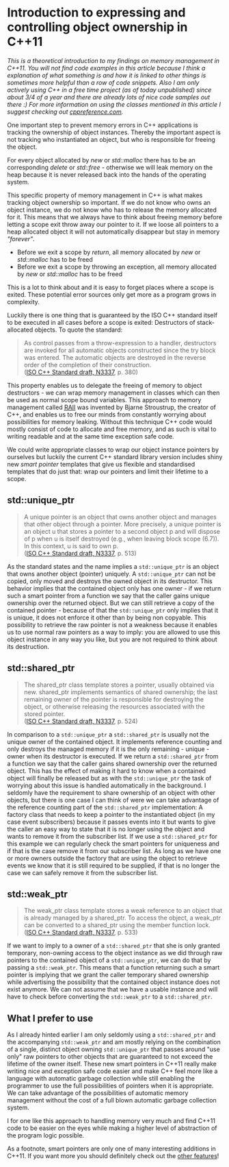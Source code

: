 # Introduction to expressing and controlling object ownership in C++11

_This is a theoretical introduction to my findings on memory management in C++11. You will not find code examples in this article because I think a explanation of what something is and how it is linked to other things is sometimes more helpful than a row of code snippets. Also I am only actively using C++ in a free time project (as of today unpublished) since about 3/4 of a year and there are already lots of nice code samples out there :) For more information on using the classes mentioned in this article I suggest checking out [cppreference.com](http://en.cppreference.com/w/cpp/memory)._

One important step to prevent memory errors in C++ applications is tracking the ownership of object instances.
Thereby the important aspect is not tracking who instantiated an object, but who is responsible for freeing the object.

For every object allocated by _new_ or _std::malloc_ there has to be an corresponding _delete_ or _std::free_ - otherwise
we will leak memory on the heap because it is never released back into the hands of the operating system.

This specific property of memory management in C++ is what makes tracking object ownership so important. If we do not know who owns
an object instance, we do not know who has to release the memory allocated for it. This means that we always have to think about freeing memory before letting a scope exit throw away our pointer to it. If we loose all pointers to a heap allocated object it will not automatically disappear but stay in memory _"forever"_.

* Before we exit a scope by _return_, all memory allocated by _new_ or _std::malloc_ has to be freed
* Before we exit a scope by throwing an exception, all memory allocated by _new_ or _std::malloc_ has to be freed

This is a lot to think about and it is easy to forget places where a scope is exited. These potential error sources only get more as a program grows in complexity.

Luckily there is one thing that is guaranteed by the ISO C++ standard itself to be executed in all cases before a scope is exited:
Destructors of stack-allocated objects. To quote the standard:

> As control passes from a throw-expression to a handler, destructors are invoked for all automatic objects
> constructed since the try block was entered. The automatic objects are destroyed in the reverse order of the
> completion of their construction.  
> ([ISO C++ Standard draft, N3337](http://www.open-std.org/jtc1/sc22/wg21/), p. 380)

This property enables us to delegate the freeing of memory to object destructors - we can wrap memory management in classes which can 
then be used as normal scope bound variables. This approach to memory management called <abbr title="Resource Acquisition Is Initialization">[RAII](http://en.wikipedia.org/wiki/Resource_Acquisition_Is_Initialization)</abbr>
was invented by Bjarne Stroustrup, the creator
of C++, and enables us to free our minds from constantly worrying about possibilities for memory leaking. Without this technique C++
code would mostly consist of code to allocate and free memory, and as such is vital to writing readable and at the same time exception safe code.

We could write appropriate classes to wrap our object instance pointers by ourselves but luckily the current C++ standard library version includes
shiny new _smart pointer_ templates that give us flexible and standardised templates that do just that: wrap our pointers and limit their
lifetime to a scope.

## std::unique_ptr

> A unique pointer is an object that owns another object and manages that other object through a pointer.
> More precisely, a unique pointer is an object u that stores a pointer to a second object p and will dispose of
> p when u is itself destroyed (e.g., when leaving block scope (6.7)). In this context, u is said to own p.  
> ([ISO C++ Standard draft, N3337](http://www.open-std.org/jtc1/sc22/wg21/), p. 513)

As the standard states and the name implies a `std::unique_ptr` is an object that owns another object (pointer) uniquely. A `std::unique_ptr` can not be
copied, only moved and destroys the owned object in its destructor. This behavior implies that the contained object only has one owner - if we return
such a smart pointer from a function we say that the caller gains unique ownership over the returned object. But we can still retrieve a copy of the
contained pointer - because of that the `std::unique_ptr` only implies that it is unique, it does not enforce it other than by being non copyable.
This possibility to retrieve the raw pointer is not a weakness because it enables us to use normal raw pointers as a way to imply: you are allowed to
use this object instance in any way you like, but you are not required to think about its destruction.

## std::shared_ptr

> The shared\_ptr class template stores a pointer, usually obtained via new. shared\_ptr implements semantics
> of shared ownership; the last remaining owner of the pointer is responsible for destroying the object, or
> otherwise releasing the resources associated with the stored pointer.  
> ([ISO C++ Standard draft, N3337](http://www.open-std.org/jtc1/sc22/wg21/), p. 524)

In comparison to a `std::unique_ptr` a `std::shared_ptr` is usually not the unique owner of the contained object. It implements reference counting and
only destroys the managed memory if it is the only remaining - unique - owner when its destructor is executed. If we return a `std::shared_ptr` from a
function we say that the caller gains shared ownership over the returned object. This has the effect of making it hard to know when a contained object
will finally be released but as with the `std::unique_ptr` the task of worrying about this issue is handled automatically in the background.
I seldomly have the requirement to share ownership of an object with other objects, but there is one case I can think of were we can take advantage
of the reference counting part of the `std::shared_ptr` implementation: A factory class that needs to keep a pointer to the instantiated object (in my case
event subscribers) because it passes events into it but wants to give the caller an easy way to state that it is no longer using the object and wants to remove it from
the subscriber list. If we use a `std::shared_ptr` for this example we can regularly check the smart pointers for uniqueness and if that is the case remove
it from our subscriber list. As long as we have one or more owners outside the factory that are using the object to retrieve events we know that it is still
required to be supplied, if that is no longer the case we can safely remove it from the subscriber list.

## std::weak_ptr

> The weak\_ptr class template stores a weak reference to an object that is already managed by a shared\_ptr.
> To access the object, a weak\_ptr can be converted to a shared_ptr using the member function lock.  
> ([ISO C++ Standard draft, N3337](http://www.open-std.org/jtc1/sc22/wg21/), p. 533)

If we want to imply to a owner of a `std::shared_ptr` that she is only granted temporary, non-owning access to the object instance as we did through
raw pointers to the contained object of a `std::unique_ptr`, we can do that by passing a `std::weak_ptr`. This means
that a function returning such a smart pointer is implying that we grant the caller temporary shared ownership while advertising the possibility that
the contained object instance does not exist anymore. We can not assume that we have a usable instance and will have to check before converting the `std::weak_ptr` to
a `std::shared_ptr`.

## What I prefer to use

As I already hinted earlier I am only seldomly using a `std::shared_ptr` and the accompanying `std::weak_ptr` and am mostly relying on the combination of
a single, distinct object owning `std::unique_ptr` that passes around "use only" raw pointers to other objects that are guaranteed to not exceed the lifetime of the owner
itself. These new smart pointers in C++11 really make writing nice and exception safe code easier and make C++ feel more like a language with automatic
garbage collection while still enabling the programmer to use the full possibilities of pointers when it is appropriate. We can take advantage of the
possibilities of automatic memory management without the cost of a full blown automatic garbage collection system.

I for one like this approach to handling memory very much and find C++11 code to be easier on the eyes while making a higher level of abstraction of the program
logic possible. 

As a footnote, smart pointers are only one of many interesting additions in C++11. If you want more you should definitely check out the [other features](http://www.stroustrup.com/C++11FAQ.html)!
